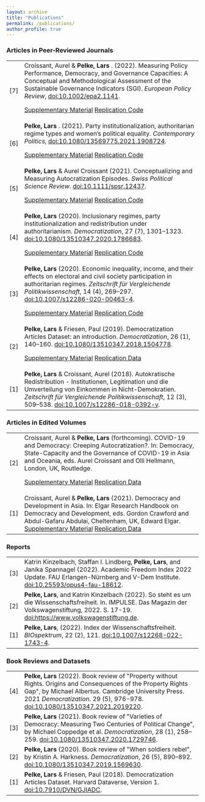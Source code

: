 ```yaml
---
layout: archive
title: "Publications"
permalink: /publications/
author_profile: true
---
```


<h3>Articles in Peer-Reviewed Journals</h3>
<table class="tg">
<tbody>
<tr>
<td width="5%">[7]</td>
<td width="95%">Croissant, Aurel & <strong>Pelke, Lars </strong>. (2022). Measuring Policy Performance, Democracy, and Governance Capacities: A Conceptual and Methodological Assessment of the Sustainable Governance Indicators (SGI). <em>European Policy Review</em>, <a href="http://dx.doi.org/10.1002/epa2.1141" target="_blank" rel="noopener noreferrer">doi:10.1002/epa2.1141</a>. <br>
  
<a class="btn btn-primary btn-sm" href="https://onlinelibrary.wiley.com/action/downloadSupplement?doi=10.1002%2Fepa2.1141&file=epa21141-sup-0001-Appendix.docx" role="button">Supplementary Material</a>
<a class="btn btn-primary btn-sm" href="https://github.com/LarsPelke/Measuring-Policy-Performance-Democracy-and-Governance-Capacities" role="button">Replication Code</a>
  </td>
</tr> 
<tr>  
<td width="5%">[6]</td>
<td width="95%"><strong>Pelke, Lars </strong>. (2021). Party institutionalization, authoritarian regime types and women’s political equality. <em>Contemporary Politics</em>, <a href="http://dx.doi.org/10.1080/13569775.2021.1908724" target="_blank" rel="noopener noreferrer">doi:10.1080/13569775.2021.1908724</a>.
  
<a class="btn btn-primary btn-sm" href="https://www.tandfonline.com/doi/suppl/10.1080/13569775.2021.1908724?scroll=top" role="button">Supplementary Material</a>
<a class="btn btn-primary btn-sm" href="https://doi.org/10.7910/DVN/PW2AMD" role="button">Replication Code</a>
</td>
</tr>
<tr>
<td width="5%">[5]</td>
<td width="95%"><strong>Pelke, Lars </strong> & Aurel Croissant (2021). Conceptualizing and Measuring Autocratization Episodes. <em>Swiss Political Science Review</em>. <a href="http://dx.doi.org/10.1111/spsr.12437" target="_blank" rel="noopener noreferrer">doi:10.1111/spsr.12437</a>.
  
<a class="btn btn-primary btn-sm" href="https://osf.io/f9n23/" role="button">Supplementary Material</a>
<a class="btn btn-primary btn-sm" href="https://osf.io/f9n23/" role="button">Replication Code</a>
 </td>  
</tr>
  
<tr>
<td width="5%">[4]</td>
<td width="95%"><strong>Pelke, Lars</strong> (2020). Inclusionary regimes, party institutionalization and redistribution under authoritarianism. <em>Democratization</em>, 27 (7), 1301–1323. <a href="http://dx.doi.org/10.1080/13510347.2020.1786683" target="_blank" rel="noopener noreferrer">doi:10.1080/13510347.2020.1786683</a>.

<a class="btn btn-primary btn-sm" href="https://www.tandfonline.com/doi/suppl/10.1080/13510347.2020.1786683?scroll=top" role="button">Supplementary Material</a>
<a class="btn btn-primary btn-sm" href="https://doi.org/10.7910/DVN/W8PXZC" role="button">Replication Code</a>
</td> 
</tr>
  
<tr>
<td width="5%">[3]</td>
<td width="95%"><strong>Pelke, Lars</strong> (2020). Economic inequality, income, and their effects on electoral and civil society participation in authoritarian regimes. <em>Zeitschrift für Vergleichende Politikwissenschaft</em>, 14 (4), 269–297. <a href="http://dx.doi.org/10.1007/s12286-020-00463-4" target="_blank" rel="noopener noreferrer">doi:10.1007/s12286-020-00463-4</a>.
  
<a class="btn btn-primary btn-sm" href="https://static-content.springer.com/esm/art%3A10.1007%2Fs12286-020-00463-4/MediaObjects/12286_2020_463_MOESM1_ESM.pdf" role="button">Supplementary Material</a>
<a class="btn btn-primary btn-sm" href="https://doi.org/10.7910/DVN/SMGOZH" role="button">Replication Code</a>
</td>
</tr>
<tr>
<td width="5%">[2]</td>
<td width="95%"><strong>Pelke, Lars </strong> & Friesen, Paul (2019). Democratization Articles Dataset: an introduction. <em>Democratization</em>, 26 (1), 140–160. 
  <a href="http://dx.doi.org/10.1080/13510347.2018.1504778" target="_blank" rel="noopener noreferrer">doi:10.1080/13510347.2018.1504778</a>.
  
<a class="btn btn-primary btn-sm" href="https://doi.org/10.7910/DVN/GJIADC" role="button">Supplementary Material</a>
<a class="btn btn-primary btn-sm" href="https://doi.org/10.7910/DVN/GJIADC" role="button">Replication Data</a>
</td>
</tr>
<tr>
<td width="5%">[1]</td>
<td width="95%"><strong>Pelke, Lars</strong> & Croissant, Aurel (2018). Autokratische Redistribution - Institutionen, Legitimation und die Umverteilung von Einkommen in Nicht-Demokratien. <em>Zeitschrift für Vergleichende Politikwissenschaft</em>, 12 (3), 509–538. <a href="http://dx.doi.org/10.1007/s12286-018-0392-y" target="_blank" rel="noopener noreferrer">doi:10.1007/s12286-018-0392-y</a>.</td> 
</tr>
</tbody>
</table>

<h3>Articles in Edited Volumes</h3>
<table class="tg">
<tbody>
<tr>
<td width="5%">[2]</td>
<td width="95%">Croissant, Aurel & <strong>Pelke, Lars</strong> (forthcoming). COVID-19 and Democracy: Creeping Autocratization?. In: Democracy, State-Capacity and the Governance of COVID-19 in Asia and Oceania, eds. Aurel Croissant and Olli Hellmann, London, UK, Routledge.
  
<a class="btn btn-primary btn-sm" href="https://github.com/LarsPelke/democracy_covid19_book_chapter" role="button">Supplementary Material</a>
<a class="btn btn-primary btn-sm" href="https://github.com/LarsPelke/democracy_covid19_book_chapter" role="button">Replication Data</a>
</td>
</tr>
<tr>
<td width="5%">[1]</td>
<td width="95%">Croissant, Aurel & <strong>Pelke, Lars</strong> (2021). Democracy and Development in Asia. In: Elgar Research Handbook on Democracy and Development, eds. Gordon Crawford and Abdul-Gafaru Abdulai, Cheltenham, UK, Edward Elgar.
<a class="btn btn-primary btn-sm" href="https://osf.io/9b6yq/r" role="button">Supplementary Material</a>
<a class="btn btn-primary btn-sm" href="https://osf.io/9b6yq/" role="button">Replication Data</a>
</td>
</tr>
</tbody>
</table>

<h3>Reports</h3>
<table class="tg">
<tbody>
<tr>
<td width="5%">[3]</td>
<td width="95%"> Katrin Kinzelbach, Staffan I. Lindberg, <strong>Pelke, Lars</strong>, and Janika Spannagel (2022). Academic Freedom Index 2022 Update. FAU Erlangen-Nürnberg and V-Dem Institute. <a href="http://dx.doi.org/10.25593/opus4-fau-18612" target="_blank" rel="noopener noreferrer">doi:10.25593/opus4-fau-18612</a>.</td>
</tr>
<tr>
<td width="5%">[2]</td>
<td width="95%"> <strong>Pelke, Lars</strong>, and Katrin Kinzelbach (2022). So steht es um die Wissenschaftsfreiheit. In. IMPULSE. Das Magazin der Volkswagenstiftung, 2022. S. 17-19. <a href="https://www.volkswagenstiftung.de/sites/default/files/downloads/RZ_VWS_Impulse-2022-Web_20220601-komprimiert.pdf" target="_blank" rel="noopener noreferrer">doi:https://www.volkswagenstiftung.de</a>.</td>
</tr>
<tr>
<td width="5%">[1]</td>
<td width="95%"> <strong>Pelke, Lars</strong>, (2022). Index der Wissenschaftsfreiheit.  <em>BIOspektrum</em>, 22 (2), 121. <a href="http://dx.doi.org/10.1007/s12268-022-1743-4" target="_blank" rel="noopener noreferrer">doi:10.1007/s12268-022-1743-4</a>.</td>
</tr>
</tbody>
</table>

<h3>Book Reviews and Datasets</h3>
<table class="tg">
<tbody>
<tr>
<td width="5%">[4]</td>
<td width="95%"><strong>Pelke, Lars</strong> (2022). Book review of "Property without Rights. Origins and Consequences of the Property Rights Gap", by Michael Albertus. Cambridge University Press. 2021 <em>Democratization</em>. 29 (5), 976-978. <a href="http://dx.doi.org/10.1080/13510347.2021.2019220" target="_blank" rel="noopener noreferrer">doi:10.1080/13510347.2021.2019220</a>.</td> 
</tr>
<tr>
<td width="5%">[3]</td>
<td width="95%"><strong>Pelke, Lars</strong> (2021). Book review of "Varieties of Democracy: Measuring Two Centuries of Political Change", by Michael Coppedge et al. <em>Democratization</em>, 28 (1), 258–259. <a href="http://dx.doi.org/10.1080/13510347.2020.1729746" target="_blank" rel="noopener noreferrer">doi:10.1080/13510347.2020.1729746</a>.</td> 
</tr>
<tr>
<td width="5%">[2]</td>
<td width="95%"><strong>Pelke, Lars</strong> (2020). Book review of "When soldiers rebel", by Kristin A. Harkness.
  <em>Democratization</em>, 26 (5), 890–892. <a href="http://dx.doi.org/10.1080/13510347.2019.1569630 " target="_blank" rel="noopener noreferrer">doi:10.1080/13510347.2019.1569630</a>.</td> 
</tr>
<tr>
<td width="5%">[1]</td>
<td width="95%"><strong>Pelke, Lars</strong> & Friesen, Paul (2018). Democratization Articles Dataset. Harvard Dataverse, Version 1. <a href="http://dx.doi.org/10.7910/DVN/GJIADC" target="_blank" rel="noopener noreferrer">doi:10.7910/DVN/GJIADC</a>.</td>  
</tr>
</tbody>
</table>
